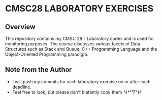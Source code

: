 # CMSC28 LABORATORY EXERCISES

## Overview
This repository contains my CMSC 28 - Laboratory codes and is used for monitoring purposes. The course discusses various facets of Data Structures such as Stack and Queue, C++ Programming Language and the Object-Oriented Programming paradigm.

## Note from the Author
* I will push my commits for each laboratory exercise on or after each deadline.
* Feel free to look, but please don't blatantly copy them ╰(*°▽°)╯
